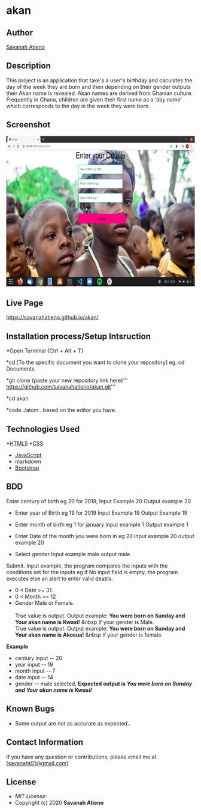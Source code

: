 # akan

## Author

[Savanah Atieno](https://github.com/savanahatieno/akan)

## Description

This project is an application that take's a user's birthday and caculates the day of the week they are born and then depending on their gender outputs their Akan name is revealed.
Akan names are derived from Ghanian culture. Frequently in Ghana, children are given their first name as a 'day name' which corresponds to the day in the week they were born.

## Screenshot
<img src="https://raw.githubusercontent.com/savanahatieno/akan/master/images/screenshot.png" width="800px" height="400px">

## Live Page
https://savanahatieno.github.io/akan/

## Installation process/Setup Intsruction
*Open Terminal {Ctrl + Alt + T}

*cd [To the specific document you want to clone your repository] 
eg. cd Documents

*git clone {paste your new repository link here}''' https://github.com/savanahatieno/akan.git'''

*cd akan

*code ./atom . based on the editor you have.

## Technologies Used
*[HTML5](https://github.com/topics/html5)
*[CSS](https://github.com/topics/css)
* [JavaScript](https://github.com/topics/js)
* markdown
* [Bootstrap](https://github.com/topics/bootstrap)


## BDD
Enter century of birth eg 20 for 2019,
     Input Example 20
     Output example 20

* Enter year of Birth eg 19 for 2019
     Input Example 19
     Output Example 19

* Enter month of birth eg 1 for january 
    Input example 1
    Output example 1

* Enter Date of the month you were born in eg 20
    input example 20
    output example 20

* Select gender 
    Input example male
    output male

Submit.
Input example, the program compares the inputs with the conditions set for the inputs eg if No input field is empty, the program executes else an alert to enter valid deatils.
* 0 < Date >= 31.
* 0 < Month >= 12
* Gender Male or Female. <br/>  
True value is output. Output example: **You were born on Sunday and Your akan name is Kwasi!** &nbsp If your gender is Male.<br/>
True value is output. Output example: **You were born on Sunday and Your akan name is  Akosua!** &nbsp If your gender is female.  

**Example**
* century input -- 20
* year input   -- 19
* month input  -- 7
* date input -- 14
* gender -- male selected,
**Expected output is *You were born on Sunday and Your akan name is Kwasi!*** 

## Known Bugs
* Some output are not as accurate as expected..

## Contact Information 
If you have any question or contributions, please email me at [savanaht01@gmail.com]


## License
* *MIT License:*
* Copyright (c) 2020 **Savanah Atieno**
